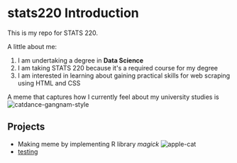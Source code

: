 # stats220 Introduction
This is my repo for STATS 220. 

A little about me:

1. I am undertaking a degree in **Data Science**
2. I am taking STATS 220 because it's a required course for my degree
3. I am interested in learning about gaining practical skills for web scraping using HTML and CSS

A meme that captures how I currently feel about my university studies is ![catdance-gangnam-style](https://c.tenor.com/mPG9PFcv9FQAAAAd/tenor.gif)

## Projects
- Making meme by implementing R library *magick* ![apple-cat](https://media.tenor.com/aH6qp6K6lO4AAAAi/apple-apple-cat.gif)
- [testing](https://www.youtube.com/)
